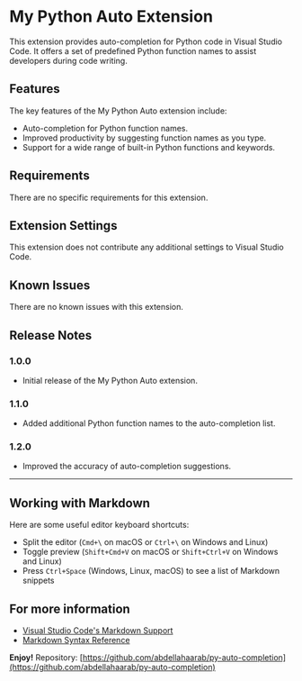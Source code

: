 #  My Python Auto Extension

This extension provides auto-completion for Python code in Visual Studio Code. It offers a set of predefined Python function names to assist developers during code writing.

## Features

The key features of the My Python Auto extension include:

- Auto-completion for Python function names.
- Improved productivity by suggesting function names as you type.
- Support for a wide range of built-in Python functions and keywords.

## Requirements

There are no specific requirements for this extension.

## Extension Settings

This extension does not contribute any additional settings to Visual Studio Code.

## Known Issues

There are no known issues with this extension.

## Release Notes

### 1.0.0

- Initial release of the My Python Auto extension.

### 1.1.0

- Added additional Python function names to the auto-completion list.

### 1.2.0

- Improved the accuracy of auto-completion suggestions.

---

## Working with Markdown

Here are some useful editor keyboard shortcuts:

- Split the editor (`Cmd+\` on macOS or `Ctrl+\` on Windows and Linux)
- Toggle preview (`Shift+Cmd+V` on macOS or `Shift+Ctrl+V` on Windows and Linux)
- Press `Ctrl+Space` (Windows, Linux, macOS) to see a list of Markdown snippets

## For more information

- [Visual Studio Code's Markdown Support](http://code.visualstudio.com/docs/languages/markdown)
- [Markdown Syntax Reference](https://help.github.com/articles/markdown-basics/)

**Enjoy!**
Repository: [https://github.com/abdellahaarab/py-auto-completion](https://github.com/abdellahaarab/py-auto-completion)
